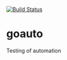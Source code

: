 [![Build Status](https://travis-ci.org/travis-ci/travis-web.svg?branch=master)](https://travis-ci.org/travis-ci/travis-web)

# goauto
Testing of automation

